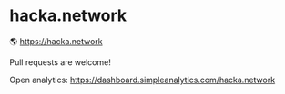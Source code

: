 # hacka.network

🌎 https://hacka.network

Pull requests are welcome!

Open analytics: https://dashboard.simpleanalytics.com/hacka.network

